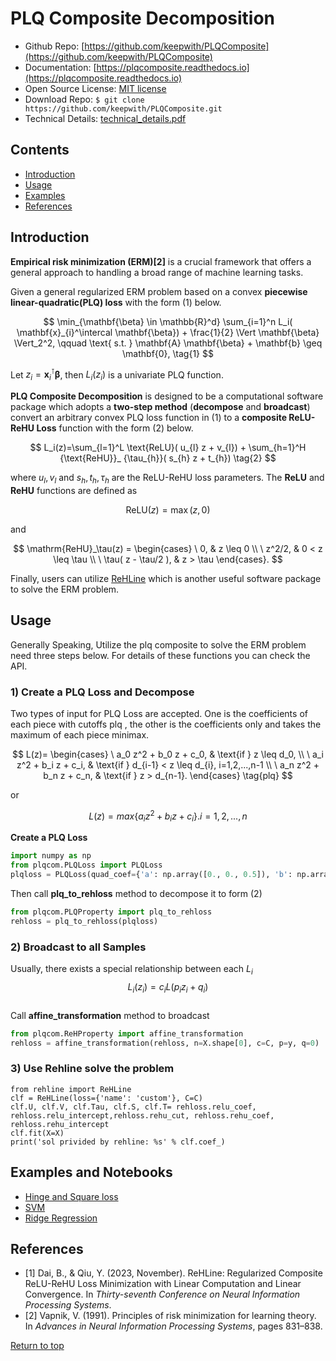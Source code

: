 # PLQ Composite Decomposition <a href="https://github.com/keepwith/PLQComposite"></a>
 


- Github Repo: [https://github.com/keepwith/PLQComposite](https://github.com/keepwith/PLQComposite)
- Documentation: [https://plqcomposite.readthedocs.io](https://plqcomposite.readthedocs.io)
- Open Source License: [MIT license](https://opensource.org/licenses/MIT)
- Download Repo: 
		```
		$ git clone https://github.com/keepwith/PLQComposite.git
		```
- Technical Details: [technical_details.pdf](https://github.com/keepwith/PLQComposite/blob/main/docs/technical_details.pdf)   


## Contents
- [Introduction](#Introduction)
- [Usage](#Usage)
- [Examples](#Examples-and-Notebooks)
- [References](#References)


## Introduction
 

**Empirical risk minimization (ERM)[2]** is a crucial framework that offers a general approach to handling a broad range of machine learning tasks. 

Given a general regularized ERM problem based on a convex **piecewise linear-quadratic(PLQ) loss** with the form $(1)$ below.


$$
\min_{\mathbf{\beta} \in \mathbb{R}^d} \sum_{i=1}^n  L_i( \mathbf{x}_{i}^\intercal \mathbf{\beta}) + \frac{1}{2} \Vert \mathbf{\beta} \Vert_2^2, \qquad \text{ s.t. } \mathbf{A} \mathbf{\beta} + \mathbf{b} \geq \mathbf{0},   \tag{1}
$$


Let $z_i=\mathbf{x}_ i^\intercal \mathbf{\beta}$, then $L_i(z_i)$ is a univariate PLQ function. 



**PLQ Composite Decomposition** is designed to be a computational software package which adopts a **two-step method** (**decompose** and **broadcast**) convert an arbitrary convex PLQ loss function in $(1)$ to a **composite ReLU-ReHU Loss** function with the form $(2)$ below. 


$$
L_i(z)=\sum_{l=1}^L \text{ReLU}( u_{l} z + v_{l}) + \sum_{h=1}^H {\text{ReHU}}_ {\tau_{h}}( s_{h} z + t_{h}) \tag{2} 
$$

where $u_{l},v_{l}$ and $s_{h},t_{h},\tau_{h}$ are the ReLU-ReHU loss parameters.
The **ReLU** and **ReHU** functions are defined as 

$$\mathrm{ReLU}(z)=\max(z,0)$$ 

and


$$
\mathrm{ReHU}_\tau(z) =
  \begin{cases}
  \ 0,                     & z \leq 0 \\
  \ z^2/2,                 & 0 < z \leq \tau \\
  \ \tau( z - \tau/2 ),   & z > \tau
  \end{cases}.
$$


Finally, users can utilize <a href ="https://github.com/softmin/ReHLine">ReHLine</a> which is another useful software package to solve the ERM problem.



## Usage
Generally Speaking, Utilize the plq composite to solve the ERM problem need three steps below. For details of these functions you can check the API.  

### 1) Create a PLQ Loss and Decompose  
Two types of input for PLQ Loss are accepted. One is the coefficients of each piece with cutoffs $\text{plq}$ , the other is the coefficients only and takes the maximum of each piece $\text{minimax}$.

$$
L(z)=
\begin{cases}
\ a_0 z^2 + b_0 z + c_0, & \text{if } z \leq d_0, \\
\ a_i z^2 + b_i z + c_i, & \text{if } d_{i-1} < z \leq d_{i}, i=1,2,...,n-1 \\
\ a_n z^2 + b_n z + c_n, & \text{if } z > d_{n-1}.
\end{cases}
\tag{plq} 
$$


or 


$$
L(z)=max \lbrace a_{i} z^2 + b_{i} z + c_{i} \rbrace.  i=1,2,...,n
\tag{minimax} 
$$

**Create a PLQ Loss**  
```python
import numpy as np
from plqcom.PLQLoss import PLQLoss
plqloss = PLQLoss(quad_coef={'a': np.array([0., 0., 0.5]), 'b': np.array([0., -1., -1.]), 'c': np.array([0., 1., 0.5])}, form='minimax')
```

Then call **plq_to_rehloss** method to decompose it to form $(2)$  
```python
from plqcom.PLQProperty import plq_to_rehloss
rehloss = plq_to_rehloss(plqloss)
```

### 2) Broadcast to all Samples
Usually, there exists a special relationship between each $L_{i}$
$$L_i(z_i)=c_{i}L(p_{i}z_{i}+q_{i})$$  
Call **affine_transformation** method to broadcast
```python
from plqcom.ReHProperty import affine_transformation
rehloss = affine_transformation(rehloss, n=X.shape[0], c=C, p=y, q=0)
```
### 3) Use Rehline solve the problem
```
from rehline import ReHLine
clf = ReHLine(loss={'name': 'custom'}, C=C)
clf.U, clf.V, clf.Tau, clf.S, clf.T= rehloss.relu_coef, rehloss.relu_intercept,rehloss.rehu_cut, rehloss.rehu_coef, rehloss.rehu_intercept
clf.fit(X=X)
print('sol privided by rehline: %s' % clf.coef_)
```




## Examples and Notebooks
- [Hinge and Square loss](https://github.com/keepwith/PLQComposite/blob/main/examples/ex1_hinge_square.ipynb)
- [SVM](https://github.com/keepwith/PLQComposite/blob/main/examples/ex2_svm.ipynb)
- [Ridge Regression](https://github.com/keepwith/PLQComposite/blob/main/examples/ex3_regression.ipynb)



## References

- [1]  Dai, B., & Qiu, Y. (2023, November). ReHLine: Regularized Composite ReLU-ReHU Loss Minimization  with Linear Computation and Linear Convergence. In *Thirty-seventh Conference on Neural Information Processing Systems*.
- [2]  Vapnik, V. (1991). Principles of risk minimization for learning theory. In *Advances in Neural Information Processing Systems*, pages 831–838.

[Return to top](#Contents)